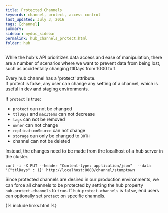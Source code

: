 ```yaml
---
title: Protected Channels
keywords: channel, protect, access control
last_updated: July 3, 2016
tags: [channel]
summary: 
sidebar: mydoc_sidebar
permalink: hub_channels_protect.html
folder: hub
---
```


While the hub's API prioritizes data access and ease of manipulation, there are a number of scenarios where we want 
to prevent data from being lost, such as accidentally changing ttlDays from 1000 to 1.
  
Every hub channel has a 'protect' attribute.  
If protect is false, any user can change any setting of a channel, which is useful in dev and staging environments. 

If `protect` is true:
* `protect` can not be changed
* `ttlDays` and `maxItems` can not decrease
* `tags` can not be removed
* `owner` can not change 
* `replicationSource` can not change
* `storage` can only be changed to `BOTH`
* channel can not be deleted

Instead, the changes need to be made from the localhost of a hub server in the cluster.
 
```
curl -i -X PUT --header "Content-type: application/json"  --data '{"ttlDays" : 1}' http://localhost:8080/channel/stumptown
```

Since protected channels are desired in our production environments, we can force all channels to be protected by
setting the hub property `hub.protect.channels` to `true`.
If `hub.protect.channels` is `false`, end users can optionally set `protect` on specific channels.

{% include links.html %}